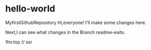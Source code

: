 # hello-world
MyfirstGithubRepository
Hi,everyone!
I'll make some changes here.

Next,I can see what changes in the Branch readme-eaits.

1hv.top // ssr
